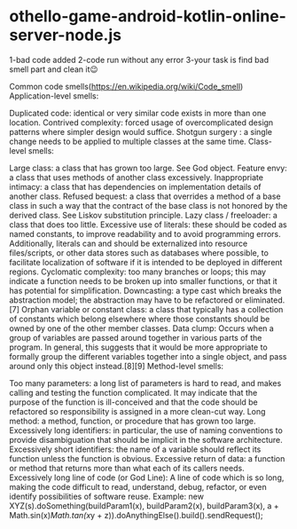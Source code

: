 # othello-game-android-kotlin-online-server-node.js

1-bad code added
2-code run without any error
3-your task is find bad smell part and clean it😉



Common code smells(https://en.wikipedia.org/wiki/Code_smell)
Application-level smells:

Duplicated code: identical or very similar code exists in more than one location.
Contrived complexity: forced usage of overcomplicated design patterns where simpler design would suffice.
Shotgun surgery : a single change needs to be applied to multiple classes at the same time.
Class-level smells:

Large class: a class that has grown too large. See God object.
Feature envy: a class that uses methods of another class excessively.
Inappropriate intimacy: a class that has dependencies on implementation details of another class.
Refused bequest: a class that overrides a method of a base class in such a way that the contract of the base class is not honored by the derived class. See Liskov substitution principle.
Lazy class / freeloader: a class that does too little.
Excessive use of literals: these should be coded as named constants, to improve readability and to avoid programming errors. Additionally, literals can and should be externalized into resource files/scripts, or other data stores such as databases where possible, to facilitate localization of software if it is intended to be deployed in different regions.
Cyclomatic complexity: too many branches or loops; this may indicate a function needs to be broken up into smaller functions, or that it has potential for simplification.
Downcasting: a type cast which breaks the abstraction model; the abstraction may have to be refactored or eliminated.[7]
Orphan variable or constant class: a class that typically has a collection of constants which belong elsewhere where those constants should be owned by one of the other member classes.
Data clump: Occurs when a group of variables are passed around together in various parts of the program. In general, this suggests that it would be more appropriate to formally group the different variables together into a single object, and pass around only this object instead.[8][9]
Method-level smells:

Too many parameters: a long list of parameters is hard to read, and makes calling and testing the function complicated. It may indicate that the purpose of the function is ill-conceived and that the code should be refactored so responsibility is assigned in a more clean-cut way.
Long method: a method, function, or procedure that has grown too large.
Excessively long identifiers: in particular, the use of naming conventions to provide disambiguation that should be implicit in the software architecture.
Excessively short identifiers: the name of a variable should reflect its function unless the function is obvious.
Excessive return of data: a function or method that returns more than what each of its callers needs.
Excessively long line of code (or God Line): A line of code which is so long, making the code difficult to read, understand, debug, refactor, or even identify possibilities of software reuse. Example:
new XYZ(s).doSomething(buildParam1(x), buildParam2(x), buildParam3(x), a + Math.sin(x)*Math.tan(x*y + z)).doAnythingElse().build().sendRequest();
